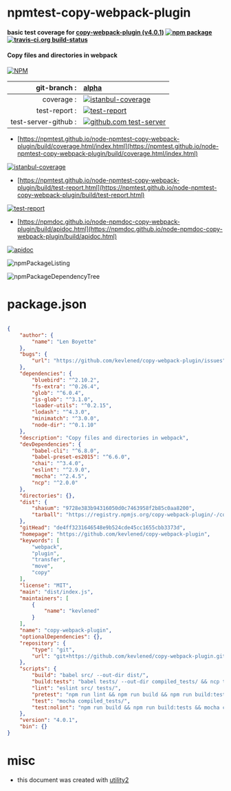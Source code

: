 # npmtest-copy-webpack-plugin

#### basic test coverage for  [copy-webpack-plugin (v4.0.1)](https://github.com/kevlened/copy-webpack-plugin)  [![npm package](https://img.shields.io/npm/v/npmtest-copy-webpack-plugin.svg?style=flat-square)](https://www.npmjs.org/package/npmtest-copy-webpack-plugin) [![travis-ci.org build-status](https://api.travis-ci.org/npmtest/node-npmtest-copy-webpack-plugin.svg)](https://travis-ci.org/npmtest/node-npmtest-copy-webpack-plugin)

#### Copy files and directories in webpack

[![NPM](https://nodei.co/npm/copy-webpack-plugin.png?downloads=true&downloadRank=true&stars=true)](https://www.npmjs.com/package/copy-webpack-plugin)

| git-branch : | [alpha](https://github.com/npmtest/node-npmtest-copy-webpack-plugin/tree/alpha)|
|--:|:--|
| coverage : | [![istanbul-coverage](https://npmtest.github.io/node-npmtest-copy-webpack-plugin/build/coverage.badge.svg)](https://npmtest.github.io/node-npmtest-copy-webpack-plugin/build/coverage.html/index.html)|
| test-report : | [![test-report](https://npmtest.github.io/node-npmtest-copy-webpack-plugin/build/test-report.badge.svg)](https://npmtest.github.io/node-npmtest-copy-webpack-plugin/build/test-report.html)|
| test-server-github : | [![github.com test-server](https://npmtest.github.io/node-npmtest-copy-webpack-plugin/GitHub-Mark-32px.png)](https://npmtest.github.io/node-npmtest-copy-webpack-plugin/build/app/index.html) | | build-artifacts : | [![build-artifacts](https://npmtest.github.io/node-npmtest-copy-webpack-plugin/glyphicons_144_folder_open.png)](https://github.com/npmtest/node-npmtest-copy-webpack-plugin/tree/gh-pages/build)|

- [https://npmtest.github.io/node-npmtest-copy-webpack-plugin/build/coverage.html/index.html](https://npmtest.github.io/node-npmtest-copy-webpack-plugin/build/coverage.html/index.html)

[![istanbul-coverage](https://npmtest.github.io/node-npmtest-copy-webpack-plugin/build/screenCapture.buildCi.browser.%252Ftmp%252Fbuild%252Fcoverage.lib.html.png)](https://npmtest.github.io/node-npmtest-copy-webpack-plugin/build/coverage.html/index.html)

- [https://npmtest.github.io/node-npmtest-copy-webpack-plugin/build/test-report.html](https://npmtest.github.io/node-npmtest-copy-webpack-plugin/build/test-report.html)

[![test-report](https://npmtest.github.io/node-npmtest-copy-webpack-plugin/build/screenCapture.buildCi.browser.%252Ftmp%252Fbuild%252Ftest-report.html.png)](https://npmtest.github.io/node-npmtest-copy-webpack-plugin/build/test-report.html)

- [https://npmdoc.github.io/node-npmdoc-copy-webpack-plugin/build/apidoc.html](https://npmdoc.github.io/node-npmdoc-copy-webpack-plugin/build/apidoc.html)

[![apidoc](https://npmdoc.github.io/node-npmdoc-copy-webpack-plugin/build/screenCapture.buildCi.browser.%252Ftmp%252Fbuild%252Fapidoc.html.png)](https://npmdoc.github.io/node-npmdoc-copy-webpack-plugin/build/apidoc.html)

![npmPackageListing](https://npmtest.github.io/node-npmtest-copy-webpack-plugin/build/screenCapture.npmPackageListing.svg)

![npmPackageDependencyTree](https://npmtest.github.io/node-npmtest-copy-webpack-plugin/build/screenCapture.npmPackageDependencyTree.svg)



# package.json

```json

{
    "author": {
        "name": "Len Boyette"
    },
    "bugs": {
        "url": "https://github.com/kevlened/copy-webpack-plugin/issues"
    },
    "dependencies": {
        "bluebird": "^2.10.2",
        "fs-extra": "^0.26.4",
        "glob": "^6.0.4",
        "is-glob": "^3.1.0",
        "loader-utils": "^0.2.15",
        "lodash": "^4.3.0",
        "minimatch": "^3.0.0",
        "node-dir": "^0.1.10"
    },
    "description": "Copy files and directories in webpack",
    "devDependencies": {
        "babel-cli": "^6.8.0",
        "babel-preset-es2015": "^6.6.0",
        "chai": "^3.4.0",
        "eslint": "^2.9.0",
        "mocha": "^2.4.5",
        "ncp": "^2.0.0"
    },
    "directories": {},
    "dist": {
        "shasum": "9728e383b94316050d0c7463958f2b85c0aa8200",
        "tarball": "https://registry.npmjs.org/copy-webpack-plugin/-/copy-webpack-plugin-4.0.1.tgz"
    },
    "gitHead": "de4ff3231646548e9b524cde45cc1655cbb3373d",
    "homepage": "https://github.com/kevlened/copy-webpack-plugin",
    "keywords": [
        "webpack",
        "plugin",
        "transfer",
        "move",
        "copy"
    ],
    "license": "MIT",
    "main": "dist/index.js",
    "maintainers": [
        {
            "name": "kevlened"
        }
    ],
    "name": "copy-webpack-plugin",
    "optionalDependencies": {},
    "repository": {
        "type": "git",
        "url": "git+https://github.com/kevlened/copy-webpack-plugin.git"
    },
    "scripts": {
        "build": "babel src/ --out-dir dist/",
        "build:tests": "babel tests/ --out-dir compiled_tests/ && ncp tests/helpers compiled_tests/helpers",
        "lint": "eslint src/ tests/",
        "pretest": "npm run lint && npm run build && npm run build:tests",
        "test": "mocha compiled_tests/",
        "test:nolint": "npm run build && npm run build:tests && mocha compiled_tests/"
    },
    "version": "4.0.1",
    "bin": {}
}
```



# misc
- this document was created with [utility2](https://github.com/kaizhu256/node-utility2)
